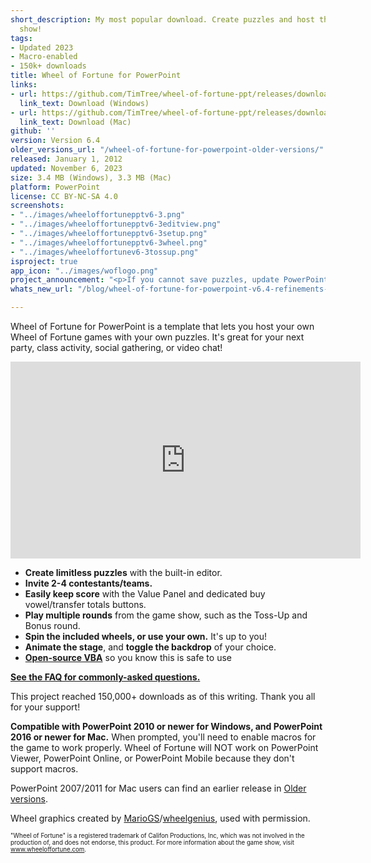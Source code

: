```yaml
---
short_description: My most popular download. Create puzzles and host the popular game
  show!
tags:
- Updated 2023
- Macro-enabled
- 150k+ downloads
title: Wheel of Fortune for PowerPoint
links:
- url: https://github.com/TimTree/wheel-of-fortune-ppt/releases/download/v6.4/WheelofFortune6.4.pptm
  link_text: Download (Windows)
- url: https://github.com/TimTree/wheel-of-fortune-ppt/releases/download/v6.4/WheelofFortuneMac6.4.zip
  link_text: Download (Mac)
github: ''
version: Version 6.4
older_versions_url: "/wheel-of-fortune-for-powerpoint-older-versions/"
released: January 1, 2012
updated: November 6, 2023
size: 3.4 MB (Windows), 3.3 MB (Mac)
platform: PowerPoint
license: CC BY-NC-SA 4.0
screenshots:
- "../images/wheeloffortunepptv6-3.png"
- "../images/wheeloffortunepptv6-3editview.png"
- "../images/wheeloffortunepptv6-3setup.png"
- "../images/wheeloffortunepptv6-3wheel.png"
- "../images/wheeloffortunev6-3tossup.png"
isproject: true
app_icon: "../images/woflogo.png"
project_announcement: "<p>If you cannot save puzzles, update PowerPoint for Mac to v16.79.2 or newer.<br>If you still experience this issue after updating, please <a href='/contact/'>contact me</a>.</p>"
whats_new_url: "/blog/wheel-of-fortune-for-powerpoint-v6.4-refinements-fixes-and-the-future/"

---
```

Wheel of Fortune for PowerPoint is a template that lets you host your own Wheel of Fortune games with your own puzzles. It's great for your next party, class activity, social gathering, or video chat!

<div class="videoWrapper"> <iframe title="Wheel of Fortune for PowerPoint video tutorial" allowfullscreen="" frameborder="0" height="315" src="https://www.youtube-nocookie.com/embed/QVPlyuG7L7s" width="560"></iframe> </div>

* **Create limitless puzzles** with the built-in editor.
* **Invite 2-4 contestants/teams.**
* **Easily keep score** with the Value Panel and dedicated buy vowel/transfer totals buttons.
* **Play multiple rounds** from the game show, such as the Toss-Up and Bonus round.
* **Spin the included wheels, or use your own.** It's up to you!
* **Animate the stage**, and **toggle the backdrop** of your choice.
* <a href="https://github.com/TimTree/wheel-of-fortune-ppt" target="_blank" rel="noreferrer noopener">**Open-source VBA**</a> so you know this is safe to use

[**See the FAQ for commonly-asked questions.**](/wheel-of-fortune-for-powerpoint-faq/)

This project reached 150,000+ downloads as of this writing. Thank you all for your support!

**Compatible with PowerPoint 2010 or newer for Windows, and PowerPoint 2016 or newer for Mac.** When prompted, you'll need to enable macros for the game to work properly. Wheel of Fortune will NOT work on PowerPoint Viewer, PowerPoint Online, or PowerPoint Mobile because they don't support macros.

PowerPoint 2007/2011 for Mac users can find an earlier release in [Older versions](/wheel-of-fortune-for-powerpoint-older-versions/).

Wheel graphics created by <a href="https://buyavowel.boards.net/thread/6608/all-wheel-wedges" target="_blank" rel="noreferrer noopener">MarioGS</a>/<a href="https://www.deviantart.com/wheelgenius" target="_blank" rel="noreferrer noopener">wheelgenius</a>, used with permission.

<sup><sub>"Wheel of Fortune" is a registered trademark of Califon Productions, Inc, which was not involved in the production of, and does not endorse, this product. For more information about the game show, visit <a href="https://www.wheeloffortune.com" target="_blank" rel="noreferrer noopener">www.wheeloffortune.com</a>.</sub></sup>